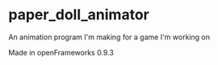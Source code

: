 # paper_doll_animator
An animation program I'm making for a game I'm working on

Made in openFrameworks 0.9.3
